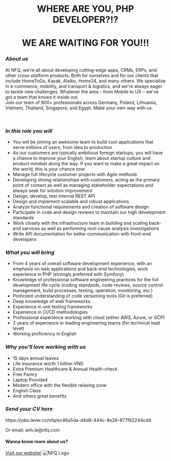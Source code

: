 <center>
<h1>WHERE ARE YOU, PHP DEVELOPER?!?</h1>
<h1>WE ARE WAITING FOR YOU!!!</h1>
</center>
<div id="About us">
<h3><em>About us</em></h3>
<p>At NFQ, we're all about developing cutting-edge apps, CRMs, ERPs, and other cross-platform products. Both for ourselves and for our clients that include HomeToGo, Kayak, Alaiko, Home24, and many others. We specialize in e-commerce, mobility, and transport & logistics, and we're always eager to tackle new challenges. Whatever the area – from Mobile to UX  – we've got a team that knows it inside out.
<br>
Join our team of 800+ professionals across Germany, Poland, Lithuania, Vietnam, Thailand, Singapore, and Egypt. Make your own way with us.</p>
</br>
<div id="In this role you will">
<h3><em>In this role you will</em></h3>
<ul>
<li>You will be joining an awesome team to build cool applications that serve millions of users, from idea to production</li>
<li>As our customers are typically ambitious foreign startups, you will have a chance to improve your English, learn about startup culture and product mindset along the way. If you want to make a great impact on the world, this is your chance now</li>
<li>Manage full lifecycle customer projects with Agile methods</li>
<li>Developing strong relationships with customers, acting as the primary point of contact as well as managing stakeholder expectations and always seek for solution improvement</li>
<li>Design, develop, test internal REST API</li>
<li>Design and implement scalable and robust applications</li>
<li>Analyze functional requirements and creation of software design</li>
<li>Participate in code and design reviews to maintain our high development standards</li>
<li>Work closely with the infrastructure team in building and scaling back-end services as well as performing root-cause analysis investigations</li>
<li>Write API documentation for better communication with front-end developers</li>
</ul>

<div id="What you will bring">
<h3><em>What you will bring</em></h3>
<ul>
<li>From 4 years of overall software development experience, with an emphasis on web applications and back-end technologies, work experience in PHP (strongly preferred with Symfony)</li>
<li>Knowledge of professional software engineering practices for the full development life cycle (coding standards, code reviews, source control management, build processes, testing, operation, monitoring, etc.)</li>
<li>Proficient understanding of code versioning tools (Git is preferred)</li>
<li>Deep knowledge of web frameworks</li>
<li>Experience in unit testing frameworks</li>
<li>Experience in CI/CD methodologies</li>
<li>Professional experience working with cloud (either AWS, Azure, or GCP)</li>
<li>2 years of experience in leading engineering teams (for technical lead level)</li>
<li>Working proficiency in English</li>
</ul>

<div id="Why you'll love working with us">
<h3><em>Why you'll love working with us</em></h3>
<ul>
<li>15 days annual leaves</li>
<li>Life insurance worth 1 billion VND</li>
<li>Extra Premium Healthcare & Annual Health-check</li>
<li>Free Pantry</li>
<li>Laptop Provided</li>
<li>Modern office with the flexible relaxing zone</li>
<li>English Class</li>
<li>And others great benefits</li>
</ul>

<h3><em>Send your CV here</em></h3>
<p>https://jobs.lever.co/nfq/ec46a5da-d4d8-444c-8e26-877f62244cd4</p>
<p>Or email: anh.le@nfq.com</p>
</div>

<div id="Wanna know more about us?">
<h4><span>Wanna know more about us?</span></h4>
<a href="https://www.nfq.com/">Visit our website!</a>
<img src="https://scontent.fsgn5-14.fna.fbcdn.net/v/t39.30808-6/328532314_874904633786803_4262280503662684903_n.jpg?_nc_cat=101&ccb=1-7&_nc_sid=efb6e6&_nc_ohc=DM1POfZPk0UAX9HmuqP&_nc_ht=scontent.fsgn5-14.fna&oh=00_AfBpMV2lfEG6aqkBPaSrlScgzdOEd6UY7SFW-rW2-Eo4_w&oe=6578DF92" alt="NFQ Logo">
</div>
